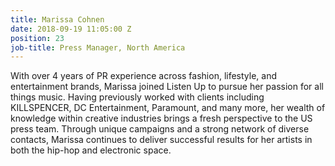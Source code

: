 ```yaml
---
title: Marissa Cohnen
date: 2018-09-19 11:05:00 Z
position: 23
job-title: Press Manager, North America
---
```


With over 4 years of PR experience across fashion, lifestyle, and entertainment brands, Marissa joined Listen Up to pursue her passion for all things music. Having previously worked with clients including KILLSPENCER, DC Entertainment, Paramount, and many more, her wealth of knowledge within creative industries brings a fresh perspective to the US press team. Through unique campaigns and a strong network of diverse contacts, Marissa continues to deliver successful results for her artists in both the hip-hop and electronic space.